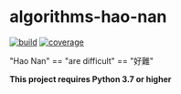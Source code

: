 # algorithms-hao-nan

[![build](https://github.com/CutestPiglet/algorithms-hao-nan/actions/workflows/main.yml/badge.svg)](https://github.com/CutestPiglet/algorithms-hao-nan/actions)
[![coverage](https://img.shields.io/codecov/c/github/CutestPiglet/algorithms-hao-nan?style=flat-square)](https://codecov.io/gh/CutestPiglet/algorithms-hao-nan)

"Hao Nan" == "are difficult" == "好難"

**This project requires Python 3.7 or higher**
